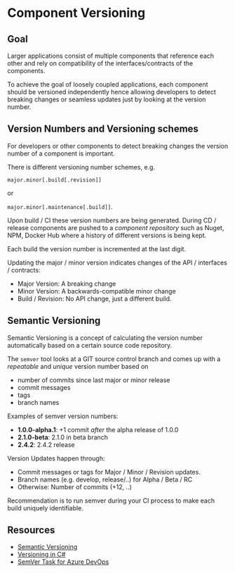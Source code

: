 # Component Versioning

## Goal

Larger applications consist of multiple components that reference each other and rely on compatibility of the interfaces/contracts of the components.

To achieve the goal of loosely coupled applications, each component should be versioned independently hence allowing developers to detect breaking changes or seamless updates just by looking at the version number.

## Version Numbers and Versioning schemes

For developers or other components to detect breaking changes the version number of a component is important.

There is different versioning number schemes, e.g.

`major.minor[.build[.revision]]`

or

`major.minor[.maintenance[.build]]`.

Upon build / CI these version numbers are being generated. During CD / release components are pushed to a *component repository* such as Nuget, NPM, Docker Hub where a history of different versions is being kept.

Each build the version number is incremented at the last digit.

Updating the major / minor version indicates changes of the API / interfaces / contracts:

* Major Version: A breaking change
* Minor Version: A backwards-compatible minor change
* Build / Revision: No API change, just a different build.

## Semantic Versioning

Semantic Versioning is a concept of calculating the version number automatically based on a certain source code repository.

The `semver` tool looks at a GIT source control branch and comes up with a *repeatable* and *unique* version number based on

* number of commits since last major or minor release
* commit messages
* tags
* branch names

Examples of semver version numbers:

* **1.0.0-alpha.1**: +1 commit *after* the alpha release of 1.0.0
* **2.1.0-beta**: 2.1.0 in beta branch
* **2.4.2**: 2.4.2 release

Version Updates happen through:

* Commit messages or tags for Major / Minor / Revision updates.
* Branch names (e.g. develop, release/..) for Alpha / Beta / RC
* Otherwise: Number of commits (+12, ..)

Recommendation is to run semver during your CI process to make each build uniquely identifiable.

## Resources

* [Semantic Versioning](https://semver.org/)
* [Versioning in C#](https://docs.microsoft.com/en-us/dotnet/csharp/versioning)
* [SemVer Task for Azure DevOps](https://marketplace.visualstudio.com/items?itemName=geeklearningio.gl-vsts-tasks-semver)
